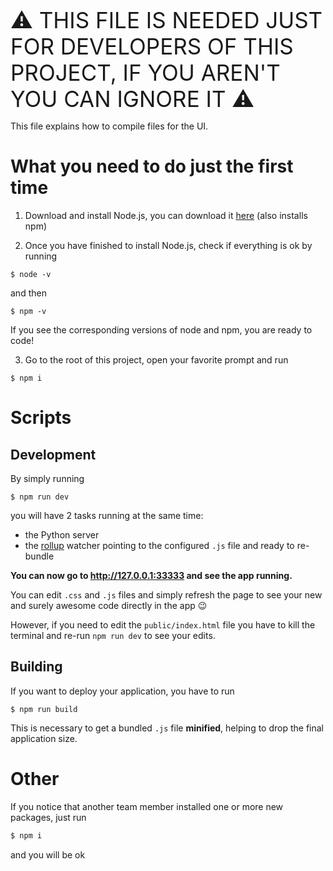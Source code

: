 <span style="font-size: 35px; text-transform: uppercase;">⚠ this file is needed just for developers of this project, if you aren't you can ignore it ⚠</span>

This file explains how to compile files for the UI.

# What you need to do just the first time

1. Download and install Node.js, you can download it [here](https://nodejs.org/en/download/) (also installs npm)

2. Once you have finished to install Node.js, check if everything is ok by running

```console
$ node -v
```
and then
```console
$ npm -v
```

If you see the corresponding versions of node and npm, you are ready to code!

3. Go to the root of this project, open your favorite prompt and run

```console
$ npm i
```

# Scripts

## Development

By simply running

```console
$ npm run dev
```

you will have 2 tasks running at the same time:
- the Python server
- the [rollup](https://rollupjs.org/guide/en/) watcher pointing to the configured `.js` file and ready to re-bundle

**You can now go to http://127.0.0.1:33333 and see the app running.**

You can edit `.css` and `.js` files and simply refresh the page to see your new and surely awesome code directly in the app 😉

However, if you need to edit the `public/index.html` file you  have to kill the terminal and re-run `npm run dev` to see your edits.

## Building

If you want to deploy your application, you have to run

```console
$ npm run build
```

This is necessary to get a bundled `.js` file **minified**, helping to drop the final application size.

# Other

If you notice that another team member installed one or more new packages, just run

```bash
$ npm i
```

and you will be ok